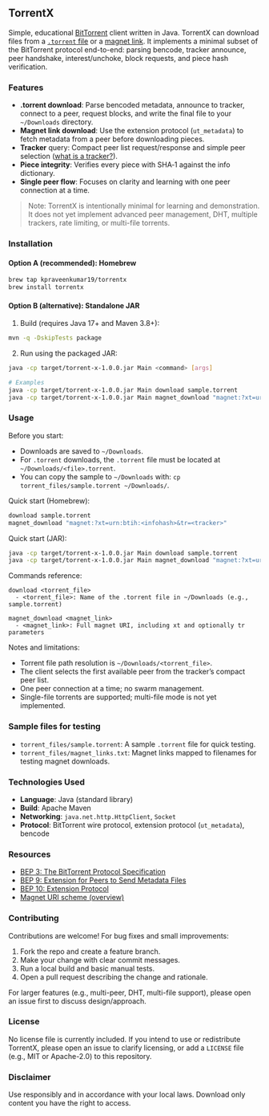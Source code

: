 ## TorrentX

Simple, educational [BitTorrent](https://en.wikipedia.org/wiki/BitTorrent) client written in Java. TorrentX can download files from a [`.torrent` file](https://en.wikipedia.org/wiki/Torrent_file) or a [magnet link](https://en.wikipedia.org/wiki/Magnet_URI_scheme). It implements a minimal subset of the BitTorrent protocol end-to-end: parsing bencode, tracker announce, peer handshake, interest/unchoke, block requests, and piece hash verification.

### Features
- **.torrent download**: Parse bencoded metadata, announce to tracker, connect to a peer, request blocks, and write the final file to your `~/Downloads` directory.
- **Magnet link download**: Use the extension protocol (`ut_metadata`) to fetch metadata from a peer before downloading pieces.
- **Tracker** query: Compact peer list request/response and simple peer selection ([what is a tracker?](https://en.wikipedia.org/wiki/BitTorrent_tracker)).
- **Piece integrity**: Verifies every piece with SHA‑1 against the info dictionary.
- **Single peer flow**: Focuses on clarity and learning with one peer connection at a time.

> Note: TorrentX is intentionally minimal for learning and demonstration. It does not yet implement advanced peer management, DHT, multiple trackers, rate limiting, or multi-file torrents.

### Installation

#### Option A (recommended): Homebrew
```bash
brew tap kpraveenkumar19/torrentx
brew install torrentx
```


#### Option B (alternative): Standalone JAR
1. Build (requires Java 17+ and Maven 3.8+):
```bash
mvn -q -DskipTests package
```
2. Run using the packaged JAR:
```bash
java -cp target/torrent-x-1.0.0.jar Main <command> [args]

# Examples
java -cp target/torrent-x-1.0.0.jar Main download sample.torrent
java -cp target/torrent-x-1.0.0.jar Main magnet_download "magnet:?xt=urn:btih:<infohash>&tr=<tracker>"
```

### Usage

Before you start:
- Downloads are saved to `~/Downloads`.
- For `.torrent` downloads, the `.torrent` file must be located at `~/Downloads/<file>.torrent`.
- You can copy the sample to `~/Downloads` with: `cp torrent_files/sample.torrent ~/Downloads/`.

Quick start (Homebrew):
```bash
download sample.torrent
magnet_download "magnet:?xt=urn:btih:<infohash>&tr=<tracker>"
```

Quick start (JAR):
```bash
java -cp target/torrent-x-1.0.0.jar Main download sample.torrent
java -cp target/torrent-x-1.0.0.jar Main magnet_download "magnet:?xt=urn:btih:<infohash>&tr=<tracker>"
```

Commands reference:
```text
download <torrent_file>
  - <torrent_file>: Name of the .torrent file in ~/Downloads (e.g., sample.torrent)

magnet_download <magnet_link>
  - <magnet_link>: Full magnet URI, including xt and optionally tr parameters
```

Notes and limitations:
- Torrent file path resolution is `~/Downloads/<torrent_file>`.
- The client selects the first available peer from the tracker’s compact peer list.
- One peer connection at a time; no swarm management.
- Single-file torrents are supported; multi-file mode is not yet implemented.

### Sample files for testing
- `torrent_files/sample.torrent`: A sample `.torrent` file for quick testing.
- `torrent_files/magnet_links.txt`: Magnet links mapped to filenames for testing magnet downloads.

### Technologies Used
- **Language**: Java (standard library)
- **Build**: Apache Maven
- **Networking**: `java.net.http.HttpClient`, `Socket`
- **Protocol**: BitTorrent wire protocol, extension protocol (`ut_metadata`), bencode

### Resources
- [BEP 3: The BitTorrent Protocol Specification](https://www.bittorrent.org/beps/bep_0003.html)
- [BEP 9: Extension for Peers to Send Metadata Files](https://www.bittorrent.org/beps/bep_0009.html)
- [BEP 10: Extension Protocol](https://www.bittorrent.org/beps/bep_0010.html)
- [Magnet URI scheme (overview)](https://en.wikipedia.org/wiki/Magnet_URI_scheme)

### Contributing
Contributions are welcome! For bug fixes and small improvements:
1. Fork the repo and create a feature branch.
2. Make your change with clear commit messages.
3. Run a local build and basic manual tests.
4. Open a pull request describing the change and rationale.

For larger features (e.g., multi-peer, DHT, multi-file support), please open an issue first to discuss design/approach.

### License
No license file is currently included. If you intend to use or redistribute TorrentX, please open an issue to clarify licensing, or add a `LICENSE` file (e.g., MIT or Apache-2.0) to this repository.

### Disclaimer
Use responsibly and in accordance with your local laws. Download only content you have the right to access.


